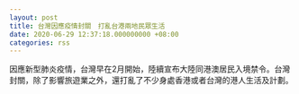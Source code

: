 ```yaml
---
layout: post
title: 台灣因應疫情封關　打亂台港兩地民眾生活
date: 2020-06-29 12:37:18.000000000 +08:00
categories: rss
---
```


因應新型肺炎疫情，台灣早在2月開始，陸續宣布大陸同港澳居民入境禁令。台灣封關，除了影響旅遊業之外，還打亂了不少身處香港或者台灣的港人生活及計劃。
